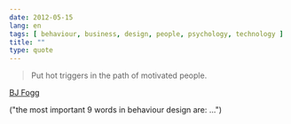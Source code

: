 ```yaml
---
date: 2012-05-15
lang: en
tags: [ behaviour, business, design, people, psychology, technology ]
title: ""
type: quote
---
```


> Put hot triggers in the path of motivated people.

[BJ Fogg](http://www.bjfogg.com/)

("the most important 9 words in behaviour design are: ...")

